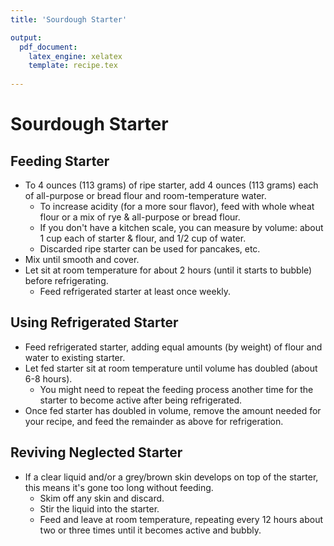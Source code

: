 ```yaml
---
title: 'Sourdough Starter'

output: 
  pdf_document:
    latex_engine: xelatex
    template: recipe.tex
    
---
```


# Sourdough Starter

## Feeding Starter

- To 4 ounces (113 grams) of ripe starter, add 4 ounces (113 grams) each of all-purpose or bread flour and room-temperature water.
  - To increase acidity (for a more sour flavor), feed with whole wheat flour or a mix of rye & all-purpose or bread flour. 
  - If you don't have a kitchen scale, you can measure by volume: about 1 cup each of starter & flour, and 1/2 cup of water. 
  - Discarded ripe starter can be used for pancakes, etc. 
- Mix until smooth and cover. 
- Let sit at room temperature for about 2 hours (until it starts to bubble) before refrigerating. 
  - Feed refrigerated starter at least once weekly. 

## Using Refrigerated Starter 

- Feed refrigerated starter, adding equal amounts (by weight) of flour and water to existing starter.
- Let fed starter sit at room temperature until volume has doubled (about 6-8 hours).
  - You might need to repeat the feeding process another time for the starter to become active after being refrigerated. 
- Once fed starter has doubled in volume, remove the amount needed for your recipe, and feed the remainder as above for refrigeration. 

## Reviving Neglected Starter  

- If a clear liquid and/or a grey/brown skin develops on top of the starter, this means it's gone too long without feeding. 
  - Skim off any skin and discard. 
  - Stir the liquid into the starter. 
  - Feed and leave at room temperature, repeating every 12 hours about two or three times until it becomes active and bubbly. 
